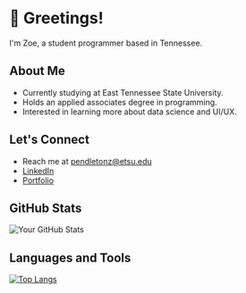 # 👋 Greetings!

I'm Zoe, a student programmer based in Tennessee. 

## About Me

-  Currently studying at East Tennessee State University.
-  Holds an applied associates degree in programming.
-  Interested in learning more about data science and UI/UX.


## Let's Connect

- Reach me at pendletonz@etsu.edu
- [LinkedIn](https://www.linkedin.com/in/zoe-pendleton-96a2742b5/)
- [Portfolio](https://zpendlet.github.io/PortfolioWebsite/)

## GitHub Stats

![Your GitHub Stats](https://github-readme-stats.vercel.app/api?zpendlet=Zpendlet&show_icons=true&theme=dark)

## Languages and Tools

[![Top Langs](https://github-readme-stats.vercel.app/api/top-langs/?zpendlet=Zpendlet&layout=compact&theme=dark)](https://github.com/Zpendlete/github-readme-stats)




